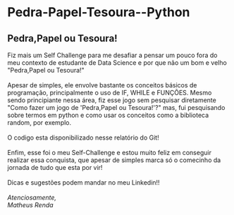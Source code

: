 # Pedra-Papel-Tesoura--Python
<h2>Pedra,Papel ou Tesoura!</h2>

<p>Fiz mais um&nbsp;Self Challenge para me desafiar a pensar um pouco fora do meu contexto de estudante de Data Science e por que n&atilde;o um bom e velho &quot;Pedra,Papel ou Tesoura!&quot;<br />
<br />
Apesar de simples, ele envolve bastante os conceitos b&aacute;sicos de programa&ccedil;&atilde;o, principalmente o uso de IF, WHILE e FUN&Ccedil;&Otilde;ES. Mesmo sendo principiante nessa &aacute;rea, fiz esse jogo sem pesquisar diretamente &quot;Como fazer um jogo de &#39;Pedra,Papel ou Tesoura!&#39;?&quot; mas, fui pesquisando sobre termos em python e&nbsp;como usar os conceitos como a biblioteca random, por exemplo.<br />
<br />
O codigo esta disponibilizado nesse relat&oacute;rio do Git!<br />
<br />
Enfim, esse foi o meu Self-Challenge e estou muito feliz em conseguir realizar essa conquista, que apesar de simples marca s&oacute; o comecinho da jornada de tudo que esta por vir!<br />
<br />
Dicas e sugest&otilde;es podem mandar no meu Linkedin!!<br />
<br />
<em>Atenciosamente,<br />
Matheus Renda</em></p>
